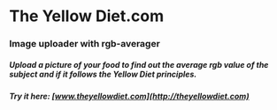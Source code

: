 The Yellow Diet.com
======
### Image uploader with rgb-averager
##### Upload a picture of your food to find out the average rgb value of the subject and if it follows the Yellow Diet principles.

##### Try it here: [www.theyellowdiet.com](http://theyellowdiet.com)

